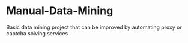 # Manual-Data-Mining
Basic data mining project that can be improved by automating proxy or captcha solving services

